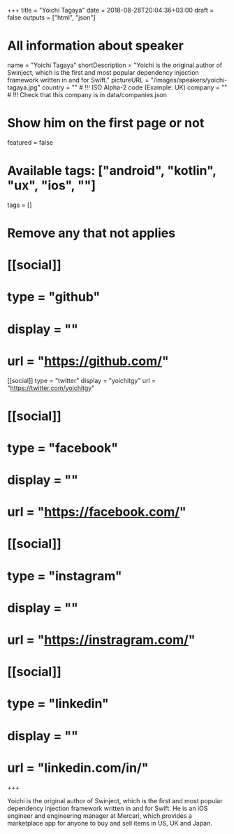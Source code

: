 +++
title = "Yoichi Tagaya"
date = 2018-08-28T20:04:36+03:00
draft = false
outputs = ["html", "json"]

# All information about speaker
name = "Yoichi Tagaya"
shortDescription = "Yoichi is the original author of Swinject, which is the first and most popular dependency injection framework written in and for Swift."
pictureURL = "/images/speakers/yoichi-tagaya.jpg"
country = "" # !!! ISO Alpha-2 code (Example: UK)
company = "" # !!! Check that this company is in data/companies.json

# Show him on the first page or not
featured = false

# Available tags: ["android", "kotlin", "ux", "ios", ""]
tags = []

# Remove any that not applies
# [[social]]
#   type = "github"
#   display = ""
#   url = "https://github.com/<username>"

[[social]]
  type = "twitter"
  display = "yoichitgy"
  url = "https://twitter.com/yoichitgy"

# [[social]]
#   type = "facebook"
#   display = ""
#   url = "https://facebook.com/<username>"

# [[social]]
#   type = "instagram"
#   display = ""
#   url = "https://instragram.com/<username>"

# [[social]]
#   type = "linkedin"
#   display = ""
#   url = "linkedin.com/in/<username>"
+++

Yoichi is the original author of Swinject, which is the first and most popular dependency injection framework written in and for Swift. He is an iOS engineer and engineering manager at Mercari, which provides a marketplace app for anyone to buy and sell items in US, UK and Japan.
